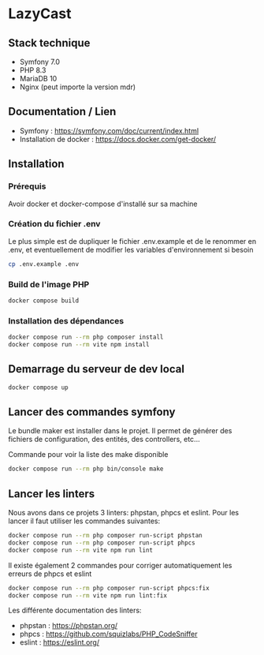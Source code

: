 # LazyCast

## Stack technique
- Symfony 7.0
- PHP 8.3
- MariaDB 10
- Nginx (peut importe la version mdr)

## Documentation / Lien
- Symfony : https://symfony.com/doc/current/index.html
- Installation de docker : https://docs.docker.com/get-docker/

## Installation
### Prérequis
Avoir docker et docker-compose d'installé sur sa machine

### Création du fichier .env
Le plus simple est de dupliquer le fichier .env.example et de le renommer en .env, et eventuellement de modifier les variables d'environnement si besoin
```bash
cp .env.example .env
```

### Build de l'image PHP
```bash
docker compose build
```

### Installation des dépendances
```bash
docker compose run --rm php composer install
docker compose run --rm vite npm install
```

## Demarrage du serveur de dev local
```bash
docker compose up
```

## Lancer des commandes symfony
Le bundle maker est installer dans le projet. Il permet de générer des fichiers de configuration, des entités, des controllers, etc...

Commande pour voir la liste des make disponible
```bash
docker compose run --rm php bin/console make
```

## Lancer les linters
Nous avons dans ce projets 3 linters: phpstan, phpcs et eslint.
Pour les lancer il faut utiliser les commandes suivantes:
```bash
docker compose run --rm php composer run-script phpstan
docker compose run --rm php composer run-script phpcs
docker compose run --rm vite npm run lint
```  
Il existe également 2 commandes pour corriger automatiquement les erreurs de phpcs et eslint
```bash
docker compose run --rm php composer run-script phpcs:fix
docker compose run --rm vite npm run lint:fix
```

Les différente documentation des linters:   
- phpstan : https://phpstan.org/
- phpcs : https://github.com/squizlabs/PHP_CodeSniffer
- eslint : https://eslint.org/
